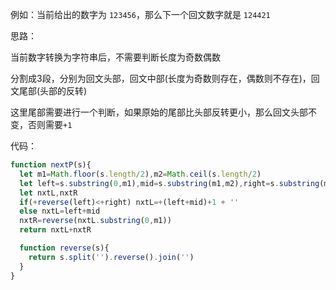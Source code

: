 例如：当前给出的数字为 `123456`，那么下一个回文数字就是 `124421`

思路：

当前数字转换为字符串后，不需要判断长度为奇数偶数

分割成3段，分别为回文头部，回文中部(长度为奇数则存在，偶数则不存在)，回文尾部(头部的反转)

这里尾部需要进行一个判断，如果原始的尾部比头部反转更小，那么回文头部不变，否则需要`+1`

代码：
```js
function nextP(s){
  let m1=Math.floor(s.length/2),m2=Math.ceil(s.length/2)
  let left=s.substring(0,m1),mid=s.substring(m1,m2),right=s.substring(m2)
  let nxtL,nxtR
  if(+reverse(left)<+right) nxtL=+(left+mid)+1 + ''
  else nxtL=left+mid
  nxtR=reverse(nxtL.substring(0,m1))
  return nxtL+nxtR

  function reverse(s){
    return s.split('').reverse().join('')
  }
}
```

